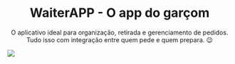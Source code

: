 <h1 align="center">WaiterAPP - O app do garçom</h1>

<p align="center">O aplicativo ideal para organização, retirada e gerenciamento de pedidos. Tudo isso com integração entre quem pede e quem prepara. 😉</p>

<img align='center' src="https://img.shields.io/static/v1?label=npm&message=v8.19.2&color=d73035&style=flat&logo=ghost"/>